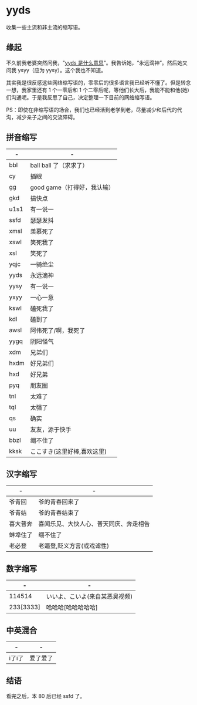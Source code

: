 # yyds

收集一些主流和非主流的缩写语。

## 缘起

不久前我老婆突然问我，"[yyds 是什么意思](./screen.jpeg)"。我告诉她，“永远滴神”。然后她又问我 ysyy（应为 yysy）。这个我也不知道。

其实我是很反感这些网络缩写语的，零零后的很多语言我已经听不懂了。但是转念一想，我家里还有 1 个一零后和 1
个二零后呢，等他们长大后，我能不能和他(她)们沟通呢。于是我反思了自己，决定整理一下目前的网络缩写语。

PS：即使在非缩写语的场合，我们也已经活到老学到老，尽量减少和后代的代沟，减少亲子之间的交流障碍。

## 拼音缩写

| -    | -    |
| ---- | ---- |
| bbl  |  ball ball 了（求求了） |
| cy   | 插眼    |
| gg  |  good game（打得好，我认输） |
| gkd  | 搞快点  |
| u1s1 | 有一说一 |
| ssfd | 瑟瑟发抖 |
| xmsl | 羡慕死了 |
| xswl | 笑死我了 |
| xsl | 笑死了 |
| yqjc | 一骑绝尘 |
| yyds | 永远滴神 |
| yysy | 有一说一 |
| yxyy | 一心一意 |
| kswl | 磕死我了 |
| kdl | 磕到了 |
| awsl | 阿伟死了/啊，我死了 |
| yygq | 阴阳怪气 |
| xdm | 兄弟们 |
| hxdm | 好兄弟们 |
| hxd | 好兄弟 |
| pyq | 朋友圈 |
| tnl | 太难了 |
| tql | 太强了 |
| qs | 确实 |
| uu | 友友，源于快手 |
| bbzl | 绷不住了 |
| kksk | ここすき(这里好棒,喜欢这里) |

## 汉字缩写

| -   | -       |
| --- | ------- |
| 爷青回 | 爷的青春回来了 |
| 爷青结 | 爷的青春结束了 |
| 喜大普奔 | 喜闻乐见、大快人心、普天同庆、奔走相告 |
| 蚌埠住了 | 绷不住了 |
| 老必登 | 老逼登,贬义方言(或戏谑性) |

## 数字缩写

| -    | -    |
| ---- | ---- |
| 114514 | いいよ、こいよ(来自某恶臭视频) |
| 233[3333] | 哈哈哈[哈哈哈哈哈] |

## 中英混合

| -   | -       |
| --- | ------- |
| i了i了 | 爱了爱了 |

## 结语

看完之后，本 80 后已经 ssfd 了。
